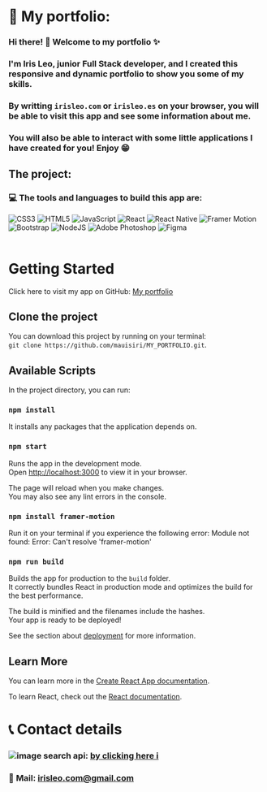 # 💫 My portfolio:
### Hi there! 👋 Welcome to my portfolio ✨

### I'm Iris Leo, junior Full Stack developer, and I created this responsive and dynamic portfolio to show you some of my skills. 

### By writting `irisleo.com` or `irisleo.es` on your browser, you will be able to visit this app and see some information about me.

### You will also be able to interact with some little applications I have created for you! Enjoy 😁



## The project:


### 💻 The tools and languages to build this app are:

![CSS3](https://img.shields.io/badge/css3-%231572B6.svg?style=for-the-badge&logo=css3&logoColor=white) ![HTML5](https://img.shields.io/badge/html5-%23E34F26.svg?style=for-the-badge&logo=html5&logoColor=white) ![JavaScript](https://img.shields.io/badge/javascript-%23323330.svg?style=for-the-badge&logo=javascript&logoColor=%23F7DF1E) ![React](https://img.shields.io/badge/react-%2320232a.svg?style=for-the-badge&logo=react&logoColor=%2361DAFB) ![React Native](https://img.shields.io/badge/react_native-%2320232a.svg?style=for-the-badge&logo=react&logoColor=%2361DAFB) ![Framer Motion](https://img.shields.io/badge/Framer%20Motion-0055FF?style=for-the-badge&logo=framer&logoColor=white)<br> 
![Bootstrap](https://img.shields.io/badge/bootstrap-%23563D7C.svg?style=for-the-badge&logo=bootstrap&logoColor=white) ![NodeJS](https://img.shields.io/badge/node.js-6DA55F?style=for-the-badge&logo=node.js&logoColor=white) ![Adobe Photoshop](https://img.shields.io/badge/adobephotoshop-%2331A8FF.svg?style=for-the-badge&logo=adobephotoshop&logoColor=white) ![Figma](https://img.shields.io/badge/figma-%23F24E1E.svg?style=for-the-badge&logo=figma&logoColor=white) <br><br>




# Getting Started

Click here to visit my app on GitHub: [My portfolio](https://github.com/mauisiri/MY_PORTFOLIO)

## Clone the project

You can download this project by running on your terminal:<br> 
`git clone https://github.com/mauisiri/MY_PORTFOLIO.git`.

## Available Scripts

In the project directory, you can run:

### `npm install`

It installs any packages that the application depends on.


### `npm start`

Runs the app in the development mode.\
Open [http://localhost:3000](http://localhost:3000) to view it in your browser.

The page will reload when you make changes.\
You may also see any lint errors in the console.

### `npm install framer-motion`

Run it on your terminal if you experience the following error:
Module not found: Error: Can't resolve 'framer-motion'

### `npm run build`

Builds the app for production to the `build` folder.\
It correctly bundles React in production mode and optimizes the build for the best performance.

The build is minified and the filenames include the hashes.\
Your app is ready to be deployed!

See the section about [deployment](https://facebook.github.io/create-react-app/docs/deployment) for more information.

## Learn More

You can learn more in the [Create React App documentation](https://facebook.github.io/create-react-app/docs/getting-started).

To learn React, check out the [React documentation](https://reactjs.org/).



# 📞 Contact details

### **![image search api](https://user-images.githubusercontent.com/116796625/216715528-d5013764-da7c-4e40-9dc6-e63062403f7c.svg)**: [ by clicking here ℹ️](https://www.linkedin.com/in/irisleo/) 

### 📧 **Mail**: [  irisleo.com@gmail.com](mailto:irisleo.com@egmail.com)